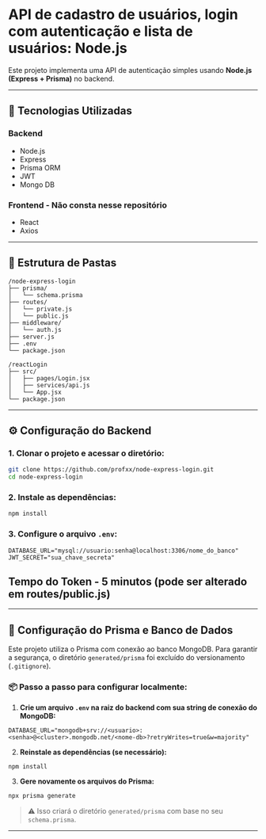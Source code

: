 # API de cadastro de usuários, login com autenticação e lista de usuários: Node.js

Este projeto implementa uma API de autenticação simples usando **Node.js (Express + Prisma)** no backend.

---

## 🧩 Tecnologias Utilizadas

### Backend
- Node.js
- Express
- Prisma ORM
- JWT
- Mongo DB

### Frontend - Não consta nesse repositório
- React
- Axios

---

## 📁 Estrutura de Pastas

```
/node-express-login
├── prisma/
│   └── schema.prisma
├── routes/
│   └── private.js
│   └── public.js
├── middleware/
│   └── auth.js
├── server.js
├── .env
└── package.json

/reactLogin
├── src/
│   ├── pages/Login.jsx
│   ├── services/api.js
│   └── App.jsx
└── package.json
```

---

## ⚙️ Configuração do Backend

### 1. Clonar o projeto e acessar o diretório:

```bash
git clone https://github.com/profxx/node-express-login.git
cd node-express-login
```

### 2. Instale as dependências:

```bash
npm install
```

### 3. Configure o arquivo `.env`:

```env
DATABASE_URL="mysql://usuario:senha@localhost:3306/nome_do_banco"
JWT_SECRET="sua_chave_secreta"
```
## Tempo do Token - 5 minutos (pode ser alterado em routes/public.js)
---
## 🔐 Configuração do Prisma e Banco de Dados

Este projeto utiliza o Prisma com conexão ao banco MongoDB. Para garantir a segurança, o diretório `generated/prisma` foi excluído do versionamento (`.gitignore`).

### 📦 Passo a passo para configurar localmente:

1. **Crie um arquivo `.env` na raiz do backend com sua string de conexão do MongoDB:**

```
DATABASE_URL="mongodb+srv://<usuario>:<senha>@<cluster>.mongodb.net/<nome-db>?retryWrites=true&w=majority"
```

2. **Reinstale as dependências (se necessário):**

```bash
npm install
```

3. **Gere novamente os arquivos do Prisma:**

```bash
npx prisma generate
```

> ⚠️ Isso criará o diretório `generated/prisma` com base no seu `schema.prisma`.

---
